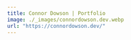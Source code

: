 ```yaml
---
title: Connor Dowson | Portfolio
image: ./_images/connordowson.dev.webp
url: "https://connordowson.dev/"
---
```

